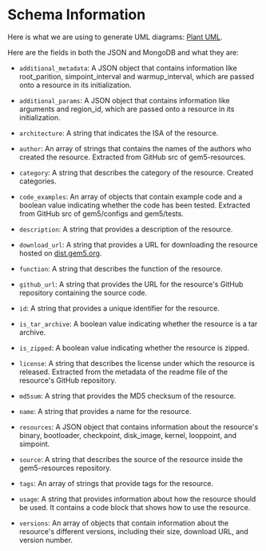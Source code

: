 # Schema Information

Here is what we are using to generate UML diagrams: [Plant UML](https://plantuml.com).

Here are the fields in both the JSON and MongoDB and what they are:

- `additional_metadata`: A JSON object that contains information like root_parition, simpoint_interval and warmup_interval, which are passed onto a resource in its initialization.

- `additional_params`: A JSON object that contains information like arguments and region_id, which are passed onto a resource in its initialization.

- `architecture`: A string that indicates the ISA of the resource.

- `author`: An array of strings that contains the names of the authors who created the resource. Extracted from GitHub src of gem5-resources.

- `category`: A string that describes the category of the resource. Created categories.

- `code_examples`: An array of objects that contain example code and a boolean value indicating whether the code has been tested. Extracted from GitHub src of gem5/configs and gem5/tests.

- `description`: A string that provides a description of the resource.

- `download_url`: A string that provides a URL for downloading the resource hosted on [dist.gem5.org](dist).

- `function`: A string that describes the function of the resource.

- `github_url`: A string that provides the URL for the resource's GitHub repository containing the source code.

- `id`: A string that provides a unique identifier for the resource.

- `is_tar_archive`: A boolean value indicating whether the resource is a tar archive.

- `is_zipped`: A boolean value indicating whether the resource is zipped.

- `license`: A string that describes the license under which the resource is released. Extracted from the metadata of the readme file of the resource's GitHub repository.

- `md5sum`: A string that provides the MD5 checksum of the resource.

- `name`: A string that provides a name for the resource.

- `resources`: A JSON object that contains information about the resource's binary, bootloader, checkpoint, disk_image, kernel, looppoint, and simpoint.

- `source`: A string that describes the source of the resource inside the gem5-resources repository.

- `tags`: An array of strings that provide tags for the resource.

- `usage`: A string that provides information about how the resource should be used. It contains a code block that shows how to use the resource.

- `versions`: An array of objects that contain information about the resource's different versions, including their size, download URL, and version number.

